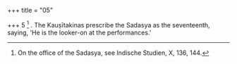 +++
title = "05"

+++
5 [^3] . The Kauṣītakinas prescribe the Sadasya as the seventeenth, saying, 'He is the looker-on at the performances.'


[^3]:  On the office of the Sadasya, see Indische Studien, X, 136, 144.
